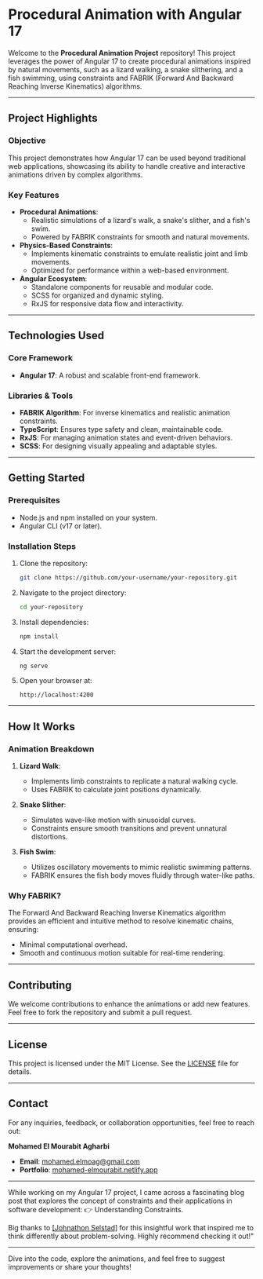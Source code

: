 # Procedural Animation with Angular 17

Welcome to the **Procedural Animation Project** repository! This project leverages the power of Angular 17 to create procedural animations inspired by natural movements, such as a lizard walking, a snake slithering, and a fish swimming, using constraints and FABRIK (Forward And Backward Reaching Inverse Kinematics) algorithms.

---

## Project Highlights

### Objective
This project demonstrates how Angular 17 can be used beyond traditional web applications, showcasing its ability to handle creative and interactive animations driven by complex algorithms.

### Key Features
- **Procedural Animations**:
  - Realistic simulations of a lizard's walk, a snake's slither, and a fish's swim.
  - Powered by FABRIK constraints for smooth and natural movements.
- **Physics-Based Constraints**:
  - Implements kinematic constraints to emulate realistic joint and limb movements.
  - Optimized for performance within a web-based environment.
- **Angular Ecosystem**:
  - Standalone components for reusable and modular code.
  - SCSS for organized and dynamic styling.
  - RxJS for responsive data flow and interactivity.

---

## Technologies Used

### Core Framework
- **Angular 17**: A robust and scalable front-end framework.

### Libraries & Tools
- **FABRIK Algorithm**: For inverse kinematics and realistic animation constraints.
- **TypeScript**: Ensures type safety and clean, maintainable code.
- **RxJS**: For managing animation states and event-driven behaviors.
- **SCSS**: For designing visually appealing and adaptable styles.

---

## Getting Started

### Prerequisites
- Node.js and npm installed on your system.
- Angular CLI (v17 or later).

### Installation Steps
1. Clone the repository:
   ```bash
   git clone https://github.com/your-username/your-repository.git
   ```
2. Navigate to the project directory:
   ```bash
   cd your-repository
   ```
3. Install dependencies:
   ```bash
   npm install
   ```
4. Start the development server:
   ```bash
   ng serve
   ```
5. Open your browser at:
   ```
   http://localhost:4200
   ```

---

## How It Works

### Animation Breakdown
1. **Lizard Walk**:
   - Implements limb constraints to replicate a natural walking cycle.
   - Uses FABRIK to calculate joint positions dynamically.

2. **Snake Slither**:
   - Simulates wave-like motion with sinusoidal curves.
   - Constraints ensure smooth transitions and prevent unnatural distortions.

3. **Fish Swim**:
   - Utilizes oscillatory movements to mimic realistic swimming patterns.
   - FABRIK ensures the fish body moves fluidly through water-like paths.

### Why FABRIK?
The Forward And Backward Reaching Inverse Kinematics algorithm provides an efficient and intuitive method to resolve kinematic chains, ensuring:
- Minimal computational overhead.
- Smooth and continuous motion suitable for real-time rendering.

---

## Contributing
We welcome contributions to enhance the animations or add new features. Feel free to fork the repository and submit a pull request.

---

## License
This project is licensed under the MIT License. See the [LICENSE](LICENSE) file for details.

---

## Contact
For any inquiries, feedback, or collaboration opportunities, feel free to reach out:

**Mohamed El Mourabit Agharbi**  
- **Email**: mohamed.elmoag@gmail.com  
- **Portfolio**: [mohamed-elmourabit.netlify.app](https://mohamed-elmourabit.netlify.app/home)

---

While working on my Angular 17 project, I came across a fascinating blog post that explores the concept of constraints and their applications in software development:
👉 Understanding Constraints.

Big thanks to [\[Johnathon Selstad\]](https://zalo.github.io/blog/constraints/) for this insightful work that inspired me to think differently about problem-solving. Highly recommend checking it out!"

---

Dive into the code, explore the animations, and feel free to suggest improvements or share your thoughts!

